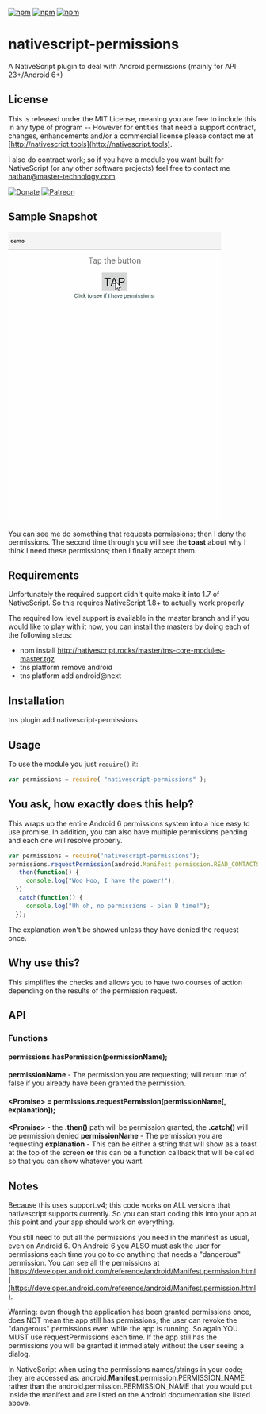 [![npm](https://img.shields.io/npm/v/nativescript-permissions.svg)](https://www.npmjs.com/package/nativescript-permissions)
[![npm](https://img.shields.io/npm/l/nativescript-permissions.svg)](https://www.npmjs.com/package/nativescript-permissions)
[![npm](https://img.shields.io/npm/dt/nativescript-permissions.svg?label=npm%20d%2fls)](https://www.npmjs.com/package/nativescript-permissions)

# nativescript-permissions
A NativeScript plugin to deal with Android permissions (mainly for API 23+/Android 6+)

## License

This is released under the MIT License, meaning you are free to include this in any type of program -- However for entities that need a support contract, changes, enhancements and/or a commercial license please contact me at [http://nativescript.tools](http://nativescript.tools).

I also do contract work; so if you have a module you want built for NativeScript (or any other software projects) feel free to contact me [nathan@master-technology.com](mailto://nathan@master-technology.com).

[![Donate](https://img.shields.io/badge/Donate-PayPal-brightgreen.svg?style=plastic)](https://www.paypal.com/cgi-bin/webscr?cmd=_donations&business=HN8DDMWVGBNQL&lc=US&item_name=Nathanael%20Anderson&item_number=nativescript%2dpermissions&no_note=1&no_shipping=1&currency_code=USD&bn=PP%2dDonationsBF%3ax%3aNonHosted)
[![Patreon](https://img.shields.io/badge/Pledge-Patreon-brightgreen.svg?style=plastic)](https://www.patreon.com/NathanaelA)


## Sample Snapshot
![Sample](docs/permissions.gif)

You can see me do something that requests permissions; then I deny the permissions.  The second time through you will see the **toast** about why I think I need these permissions; then I finally accept them.

## Requirements
Unfortunately the required support didn't quite make it into 1.7 of NativeScript.   So this requires NativeScript 1.8+ to actually work properly

The required low level support is available in the master branch and if you would like to play with it now, you can install the masters by doing each of the following steps:

- npm install http://nativescript.rocks/master/tns-core-modules-master.tgz
- tns platform remove android
- tns platform add android@next

## Installation 

tns plugin add nativescript-permissions


## Usage

To use the module you just `require()` it:

```js
var permissions = require( "nativescript-permissions" );
```


## You ask, how exactly does this help?
This wraps up the entire Android 6 permissions system into a nice easy to use promise. In addition, you can also have multiple permissions pending and each one will resolve properly.

```js
var permissions = require('nativescript-permissions');
permissions.requestPermission(android.Manifest.permission.READ_CONTACTS, "I need these permissions because I'm cool")
  .then(function() {
     console.log("Woo Hoo, I have the power!");
  })
  .catch(function() {
     console.log("Uh oh, no permissions - plan B time!");
  });
```

The explanation won't be showed unless they have denied the request once.

## Why use this?
This simplifies the checks and allows you to have two courses of action depending on the results of the permission request.

## API
### Functions
#### permissions.hasPermission(permissionName);
**permissionName** - The permission you are requesting; will return true of false if you already have been granted the permission.

#### \<Promise> = permissions.requestPermission(permissionName[, explanation]);
**\<Promise>** - the **.then()** path will be permission granted, the **.catch()** will be permission denied
**permissionName** - The permission you are requesting
**explanation** - This can be either a string that will show as a toast at the top of the screen **or** this can be a function callback that will be called so that you can show whatever you want.


## Notes
Because this uses support.v4; this code works on ALL versions that nativescript supports currently.  So you can start coding this into your app at this point and your app should work on everything.

You still need to put all the permissions you need in the manifest as usual, even on Android 6.    On Android 6 you ALSO must ask the user for permissions each time you go to do anything that needs a "dangerous" permission.  You can see all the permissions at [https://developer.android.com/reference/android/Manifest.permission.html](https://developer.android.com/reference/android/Manifest.permission.html).

Warning: even though the application has been granted permissions once, does NOT mean the app still has permissions; the user can revoke the "dangerous" permissions even while the app is running.  So again YOU MUST use requestPermissions each time.  If the app still has the permissions you will be granted it immediately without the user seeing a dialog.

In NativeScript when using the permissions names/strings in your code; they are accessed as: android.**Manifest**.permission.PERMISSION_NAME rather than the android.permission.PERMISSION_NAME that you would put inside the manifest and are listed on the Android documentation site listed above.

